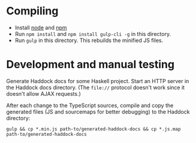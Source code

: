 # Compiling

* Install [node](https://nodejs.org/) and [npm](https://www.npmjs.com)
* Run `npm install` and `npm install gulp-cli -g` in this directory.
* Run `gulp` in this directory. This rebuilds the minified JS files.

# Development and manual testing

Generate Haddock docs for some Haskell project. Start an HTTP server in the Haddock docs directory.
(The `file://` protocol doesn't work since it doesn't allow AJAX requests.)

After each change to the TypeScript sources, compile and copy the generated files (JS and sourcemaps for better debugging) to the Haddock directory:

```
gulp && cp *.min.js path-to/generated-haddock-docs && cp *.js.map path-to/generated-haddock-docs
```